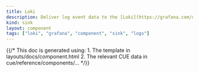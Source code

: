 ```yaml
---
title: Loki
description: Deliver log event data to the [Loki](https://grafana.com/oss/loki) aggregation system
kind: sink
layout: component
tags: ["loki", "grafana", "component", "sink", "logs"]
---
```


{{/* This doc is generated using:
     1. The template in layouts/docs/component.html
     2. The relevant CUE data in cue/reference/components/... */}}
